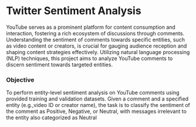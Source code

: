 # Twitter Sentiment Analysis
YouTube serves as a prominent platform for content consumption and interaction, fostering a rich ecosystem of discussions through comments. Understanding the sentiment of comments towards specific entities, such as video content or creators, is crucial for gauging audience reception and shaping content strategies effectively. Utilizing natural language processing (NLP) techniques, this project aims to analyze YouTube comments to discern sentiment towards targeted entities.

### Objective
To perform entity-level sentiment analysis on YouTube comments using provided training and validation datasets. Given a comment and a specified entity (e.g.,video ID or creator name), the task is to classify the sentiment of the comment as Positive, Negative, or Neutral, with messages irrelevant to the entity also categorized as Neutral
